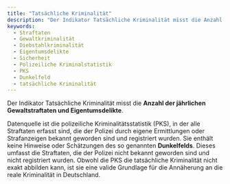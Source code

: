 ```yaml
---
title: "Tatsächliche Kriminalität"
description: "Der Indikator Tatsächliche Kriminalität misst die Anzahl der jährlichen Gewaltstraftaten und Eigentumsdelikte."
keywords:
  - Straftaten
  - Gewaltkriminalität
  - Diebstahlkriminalität
  - Eigentumsdelikte
  - Sicherheit
  - Polizeiliche Kriminalstatistik
  - PKS
  - Dunkelfeld
  - tatsächliche Kriminalität
---
```

<!-- Prologue start -->

Der Indikator Tatsächliche Kriminalität misst die **Anzahl der jährlichen Gewaltstraftaten und Eigentumsdelikte**. 

Datenquelle ist die polizeiliche Kriminalitätsstatistik (PKS), in der alle Straftaten erfasst sind, die der Polizei durch eigene Ermittlungen oder Strafanzeigen bekannt geworden sind und registriert wurden. Sie enthält keine Hinweise oder Schätzungen des so genannten **Dunkelfelds**. Dieses umfasst die Straftaten, die der Polizei nicht bekannt geworden sind und nicht registriert wurden. Obwohl die PKS die tatsächliche Kriminalität nicht exakt abbilden kann, ist sie eine valide Grundlage für die Annäherung an die reale Kriminalität in Deutschland.

<!-- Prologue end -->

<!--ChartList-->

